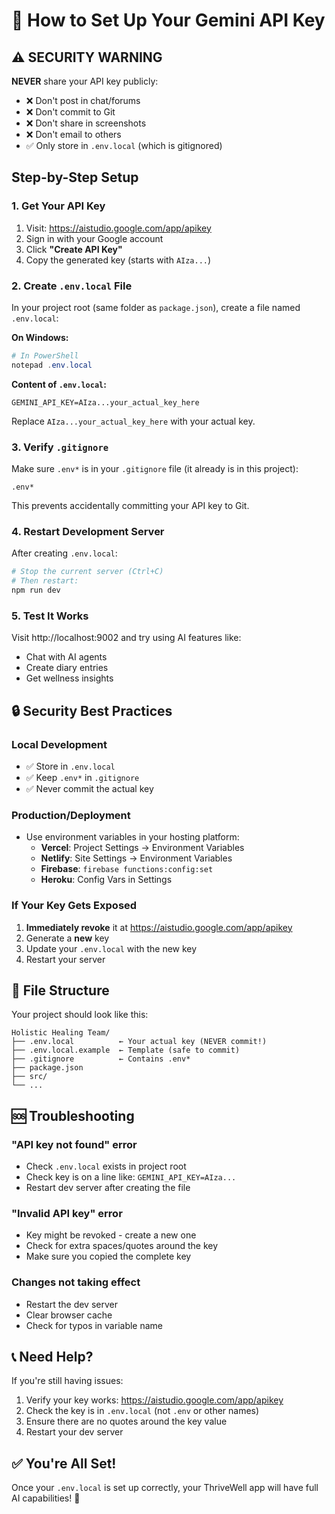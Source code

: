# 🔑 How to Set Up Your Gemini API Key

## ⚠️ SECURITY WARNING

**NEVER** share your API key publicly:
- ❌ Don't post in chat/forums
- ❌ Don't commit to Git
- ❌ Don't share in screenshots
- ❌ Don't email to others
- ✅ Only store in `.env.local` (which is gitignored)

## Step-by-Step Setup

### 1. Get Your API Key

1. Visit: https://aistudio.google.com/app/apikey
2. Sign in with your Google account
3. Click **"Create API Key"**
4. Copy the generated key (starts with `AIza...`)

### 2. Create `.env.local` File

In your project root (same folder as `package.json`), create a file named `.env.local`:

**On Windows:**
```powershell
# In PowerShell
notepad .env.local
```

**Content of `.env.local`:**
```env
GEMINI_API_KEY=AIza...your_actual_key_here
```

Replace `AIza...your_actual_key_here` with your actual key.

### 3. Verify `.gitignore`

Make sure `.env*` is in your `.gitignore` file (it already is in this project):

```gitignore
.env*
```

This prevents accidentally committing your API key to Git.

### 4. Restart Development Server

After creating `.env.local`:

```bash
# Stop the current server (Ctrl+C)
# Then restart:
npm run dev
```

### 5. Test It Works

Visit http://localhost:9002 and try using AI features like:
- Chat with AI agents
- Create diary entries
- Get wellness insights

## 🔒 Security Best Practices

### Local Development
- ✅ Store in `.env.local`
- ✅ Keep `.env*` in `.gitignore`
- ✅ Never commit the actual key

### Production/Deployment
- Use environment variables in your hosting platform:
  - **Vercel**: Project Settings → Environment Variables
  - **Netlify**: Site Settings → Environment Variables
  - **Firebase**: `firebase functions:config:set`
  - **Heroku**: Config Vars in Settings

### If Your Key Gets Exposed
1. **Immediately revoke** it at https://aistudio.google.com/app/apikey
2. Generate a **new** key
3. Update your `.env.local` with the new key
4. Restart your server

## 📁 File Structure

Your project should look like this:

```
Holistic Healing Team/
├── .env.local          ← Your actual key (NEVER commit!)
├── .env.local.example  ← Template (safe to commit)
├── .gitignore          ← Contains .env*
├── package.json
├── src/
└── ...
```

## 🆘 Troubleshooting

### "API key not found" error
- Check `.env.local` exists in project root
- Check key is on a line like: `GEMINI_API_KEY=AIza...`
- Restart dev server after creating the file

### "Invalid API key" error
- Key might be revoked - create a new one
- Check for extra spaces/quotes around the key
- Make sure you copied the complete key

### Changes not taking effect
- Restart the dev server
- Clear browser cache
- Check for typos in variable name

## 📞 Need Help?

If you're still having issues:
1. Verify your key works: https://aistudio.google.com/app/apikey
2. Check the key is in `.env.local` (not `.env` or other names)
3. Ensure there are no quotes around the key value
4. Restart your dev server

## ✅ You're All Set!

Once your `.env.local` is set up correctly, your ThriveWell app will have full AI capabilities! 🎉

